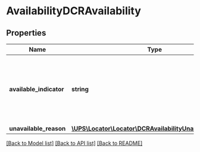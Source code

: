 # AvailabilityDCRAvailability

## Properties
Name | Type | Description | Notes
------------ | ------------- | ------------- | -------------
**available_indicator** | **string** | Presence or absence indicator. Presence means the location is available for DCR/DCO. | [optional] 
**unavailable_reason** | [**\UPS\Locator\Locator\DCRAvailabilityUnavailableReason**](DCRAvailabilityUnavailableReason.md) |  | [optional] 

[[Back to Model list]](../../README.md#documentation-for-models) [[Back to API list]](../../README.md#documentation-for-api-endpoints) [[Back to README]](../../README.md)

